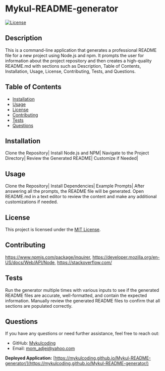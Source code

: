 
# Mykul-README-generator

[![License](https://img.shields.io/badge/License-MIT-blue.svg)](https://opensource.org/licenses/MIT)

## Description

This is a command-line application that generates a professional README file for a new project using Node.js and npm. It prompts the user for information about the project repository and then creates a high-quality README.md with sections such as Description, Table of Contents, Installation, Usage, License, Contributing, Tests, and Questions.

## Table of Contents

- [Installation](#installation)
- [Usage](#usage)
- [License](#license)
- [Contributing](#contributing)
- [Tests](#tests)
- [Questions](#questions)

## Installation

Clone the Repository| Install Node.js and NPM| Navigate to the Project Directory| Review the Generated README| Customize if Needed|

## Usage

Clone the Repository| Install Dependencies| Example Prompts| After answering all the prompts, the README file will be generated. Open README.md in a text editor to review the content and make any additional customizations if needed.

## License

This project is licensed under the [MIT License](https://opensource.org/licenses/MIT).

## Contributing

https://www.npmjs.com/package/inquirer, https://developer.mozilla.org/en-US/docs/Web/API/Node, https://stackoverflow.com/

## Tests

Run the generator multiple times with various inputs to see if the generated README files are accurate, well-formatted, and contain the expected information. Manually review the generated README files to confirm that all sections are populated correctly.

## Questions

If you have any questions or need further assistance, feel free to reach out:

- GitHub: [Mykulcoding](https://github.com/Mykulcoding)
- Email: mom_adjei@yahoo.com

**Deployed Application:** [https://mykulcoding.github.io/Mykul-README-generator/](https://mykulcoding.github.io/Mykul-README-generator/)
